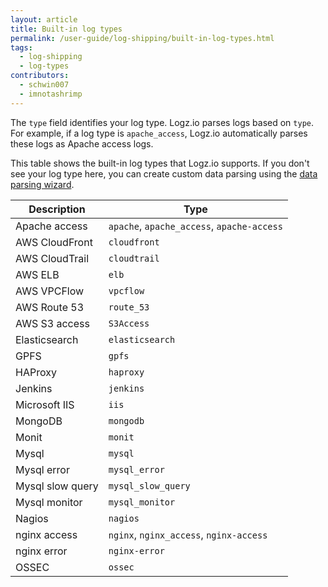 ```yaml
---
layout: article
title: Built-in log types
permalink: /user-guide/log-shipping/built-in-log-types.html
tags:
  - log-shipping
  - log-types
contributors:
  - schwin007
  - imnotashrimp
---
```


The `type` field identifies your log type. Logz.io parses logs based on `type`. For example, if a log type is `apache_access`, Logz.io automatically parses these logs as Apache access logs.

This table shows the built-in log types that Logz.io supports. If you don't see your log type here, you can create custom data parsing using the [data parsing wizard]({{site.baseurl}}/user-guide/mapping-and-parsing/data-parsing-wizard.html).

| Description           | Type                                       |
|-----------------------|--------------------------------------------|
| Apache access         | `apache`, `apache_access`, `apache-access` |
| AWS CloudFront        | `cloudfront`                               |
| AWS CloudTrail        | `cloudtrail`                               |
| AWS ELB               | `elb`                                      |
| AWS VPCFlow           | `vpcflow`                                  |
| AWS Route 53          | `route_53`                                 |
| AWS S3 access         | `S3Access`                                 |
| Elasticsearch         | `elasticsearch`                            |
| GPFS                  | `gpfs`                                     |
| HAProxy               | `haproxy`                                  |
| Jenkins               | `jenkins`                                  |
| Microsoft IIS         | `iis`                                      |
| MongoDB               | `mongodb`                                  |
| Monit                 | `monit`                                    |
| Mysql                 | `mysql`                                    |
| Mysql error           | `mysql_error`                              |
| Mysql slow query      | `mysql_slow_query`                         |
| Mysql monitor         | `mysql_monitor`                            |
| Nagios                | `nagios`                                   |
| nginx access          | `nginx`, `nginx_access`, `nginx-access`    |
| nginx error           | `nginx-error`                              |
| OSSEC                 | `ossec`                                    |
